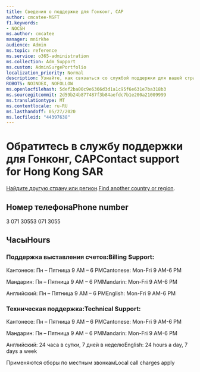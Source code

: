 ```yaml
---
title: Сведения о поддержке для Гонконг, САР
author: cmcatee-MSFT
f1.keywords:
- NOCSH
ms.author: cmcatee
manager: mnirkhe
audience: Admin
ms.topic: reference
ms.service: o365-administration
ms.collection: Adm_Support
ms.custom: AdminSurgePortfolio
localization_priority: Normal
description: Узнайте, как связаться со службой поддержки для вашей страны или региона.
ROBOTS: NOINDEX, NOFOLLOW
ms.openlocfilehash: 5def2ba00c9e6366d3d1a1c95f6e631e7ba318b3
ms.sourcegitcommit: 2d59b24b877487f3b84aefdc7b1e200a21009999
ms.translationtype: MT
ms.contentlocale: ru-RU
ms.lasthandoff: 05/27/2020
ms.locfileid: "44397638"
---
```

# <a name="contact-support-for-hong-kong-sar"></a><span data-ttu-id="b7d11-103">Обратитесь в службу поддержки для Гонконг, САР</span><span class="sxs-lookup"><span data-stu-id="b7d11-103">Contact support for Hong Kong SAR</span></span>

<span data-ttu-id="b7d11-104">[Найдите другую страну или регион](../contact-support-for-business-products.md).</span><span class="sxs-lookup"><span data-stu-id="b7d11-104">[Find another country or region](../contact-support-for-business-products.md).</span></span>

## <a name="phone-number"></a><span data-ttu-id="b7d11-105">Номер телефона</span><span class="sxs-lookup"><span data-stu-id="b7d11-105">Phone number</span></span>
<span data-ttu-id="b7d11-106">3 071 3055</span><span class="sxs-lookup"><span data-stu-id="b7d11-106">3 071 3055</span></span>

## <a name="hours"></a><span data-ttu-id="b7d11-107">Часы</span><span class="sxs-lookup"><span data-stu-id="b7d11-107">Hours</span></span>
### <a name="billing-support"></a><span data-ttu-id="b7d11-108">Поддержка выставления счетов:</span><span class="sxs-lookup"><span data-stu-id="b7d11-108">Billing Support:</span></span>

<span data-ttu-id="b7d11-109">Кантонесе: Пн – Пятница 9 AM – 6 PM</span><span class="sxs-lookup"><span data-stu-id="b7d11-109">Cantonese: Mon-Fri 9 AM-6 PM</span></span>

<span data-ttu-id="b7d11-110">Мандарин: Пн – Пятница 9 AM – 6 PM</span><span class="sxs-lookup"><span data-stu-id="b7d11-110">Mandarin: Mon-Fri 9 AM-6 PM</span></span>

<span data-ttu-id="b7d11-111">Английский: Пн – Пятница 9 AM – 6 PM</span><span class="sxs-lookup"><span data-stu-id="b7d11-111">English: Mon-Fri 9 AM-6 PM</span></span>

### <a name="technical-support"></a><span data-ttu-id="b7d11-112">Техническая поддержка:</span><span class="sxs-lookup"><span data-stu-id="b7d11-112">Technical Support:</span></span>

<span data-ttu-id="b7d11-113">Кантонесе: Пн – Пятница 9 AM – 6 PM</span><span class="sxs-lookup"><span data-stu-id="b7d11-113">Cantonese: Mon-Fri 9 AM-6 PM</span></span>

<span data-ttu-id="b7d11-114">Мандарин: Пн – Пятница 9 AM – 6 PM</span><span class="sxs-lookup"><span data-stu-id="b7d11-114">Mandarin: Mon-Fri 9 AM-6 PM</span></span>

<span data-ttu-id="b7d11-115">Английский: 24 часа в сутки, 7 дней в неделю</span><span class="sxs-lookup"><span data-stu-id="b7d11-115">English: 24 hours a day, 7 days a week</span></span>

<span data-ttu-id="b7d11-116">Применяются сборы по местным звонкам</span><span class="sxs-lookup"><span data-stu-id="b7d11-116">Local call charges apply</span></span>
